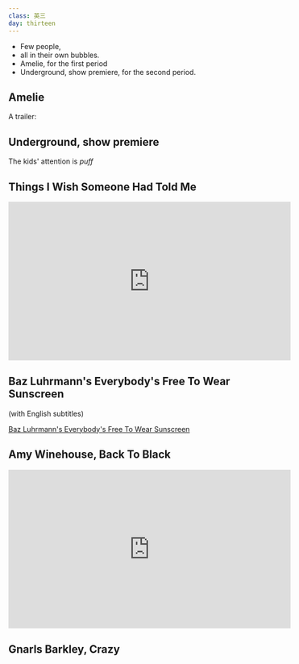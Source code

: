 ```yaml
---
class: 英三
day: thirteen
---
```


- Few people,
- all in their own bubbles.
- Amelie, for the first period
- Underground, show premiere, for the second period.

## Amelie

A trailer:

## Underground, show premiere

The kids' attention is *puff*

## Things I Wish Someone Had Told Me

<iframe src="https://www.facebook.com/plugins/video.php?href=https%3A%2F%2Fwww.facebook.com%2FDavidAvocadoWolfe%2Fvideos%2Fvb.102515706511%2F10153536720441512%2F%3Ftype%3D3&show_text=0&width=560" width="560" height="315" style="border:none;overflow:hidden" scrolling="no" frameborder="0" allowTransparency="true" allowFullScreen="true"></iframe>

## Baz Luhrmann's Everybody's Free To Wear Sunscreen

(with English subtitles)

[Baz Luhrmann's Everybody's Free To Wear Sunscreen](https://www.youtube.com/watch?v=xfq_A8nXMsQ)

## Amy Winehouse, Back To Black

<iframe width="560" height="315" src="https://www.youtube.com/embed/TJAfLE39ZZ8" frameborder="0" allowfullscreen></iframe>

## Gnarls Barkley, Crazy






